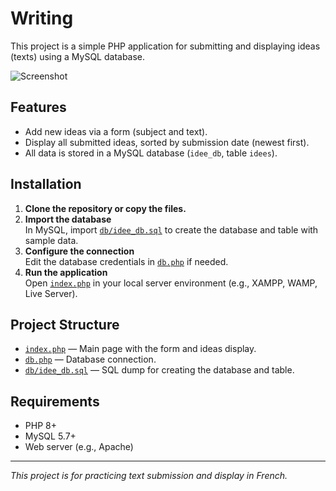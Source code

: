 # Writing

This project is a simple PHP application for submitting and displaying ideas (texts) using a MySQL database.

![Screenshot](./Screenshot_146.png)

## Features

- Add new ideas via a form (subject and text).
- Display all submitted ideas, sorted by submission date (newest first).
- All data is stored in a MySQL database (`idee_db`, table `idees`).

## Installation

1. **Clone the repository or copy the files.**
2. **Import the database**  
   In MySQL, import [`db/idee_db.sql`](db/idee_db.sql) to create the database and table with sample data.
3. **Configure the connection**  
   Edit the database credentials in [`db.php`](db.php) if needed.
4. **Run the application**  
   Open [`index.php`](index.php) in your local server environment (e.g., XAMPP, WAMP, Live Server).

## Project Structure

- [`index.php`](index.php) — Main page with the form and ideas display.
- [`db.php`](db.php) — Database connection.
- [`db/idee_db.sql`](db/idee_db.sql) — SQL dump for creating the database and table.

## Requirements

- PHP 8+
- MySQL 5.7+
- Web server (e.g., Apache)

---

*This project is for practicing text submission and display in French.*